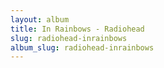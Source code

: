 ```yaml
---
layout: album
title: In Rainbows - Radiohead
slug: radiohead-inrainbows
album_slug: radiohead-inrainbows
---
```

